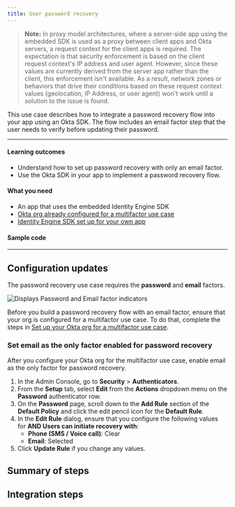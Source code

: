 ```yaml
---
title: User password recovery
---
```


<ApiLifecycle access="ie" />

> **Note:** In proxy model architectures, where a server-side app using the embedded SDK is used as a proxy between client apps and Okta servers, a request context for the client apps is required. The expectation is that security enforcement is based on the client request context's IP address and user agent. However, since these values are currently derived from the server app rather than the client, this enforcement isn't available. As a result, network zones or behaviors that drive their conditions based on these request context values (geolocation, IP Address, or user agent) won't work until a solution to the issue is found.

This use case describes how to integrate a password recovery flow into your app using an Okta SDK. The flow includes an email factor step that the user needs to verify before updating their password.

---

#### Learning outcomes

* Understand how to set up password recovery with only an email factor.
* Use the Okta SDK in your app to implement a password recovery flow.

#### What you need

* An app that uses the embedded Identity Engine SDK
* [Okta org already configured for a multifactor use case](/docs/journeys/set-up-org/#set-up-your-okta-org-for-a-multifactor-use-case)
* [Identity Engine SDK set up for your own app](/docs/guides/oie-embedded-common-download-setup-app/)

#### Sample code

<StackSnippet snippet="samplecode" />

---

## Configuration updates

The password recovery use case requires the **password** and **email** factors.

<div class="half">

![Displays Password and Email factor indicators](/img/oie-embedded-sdk/factor-password-email.png)

</div>

Before you build a password recovery flow with an email factor, ensure that your org is configured for a multifactor use case. To do that, complete the steps in [Set up your Okta org for a multifactor use case](/docs/journeys/set-up-org/#set-up-your-okta-org-for-a-multifactor-use-case).

### Set email as the only factor enabled for password recovery

After you configure your Okta org for the multifactor use case, enable email as the only factor for password recovery.

1. In the Admin Console, go to **Security** > **Authenticators**.
1. From the **Setup** tab, select **Edit** from the **Actions** dropdown menu on the **Password** authenticator row.
1. On the **Password** page, scroll down to the **Add Rule** section of the **Default Policy** and click
   the edit pencil icon for the **Default Rule**.
1. In the **Edit Rule** dialog, ensure that you configure the following values for **AND Users can initiate recovery with**:
   * **Phone (SMS / Voice call)**: Clear
   * **Email**: Selected
1. Click **Update Rule** if you change any values.

## Summary of steps

<StackSnippet snippet="summaryofsteps" />

## Integration steps

<StackSnippet snippet="integrationsteps" />